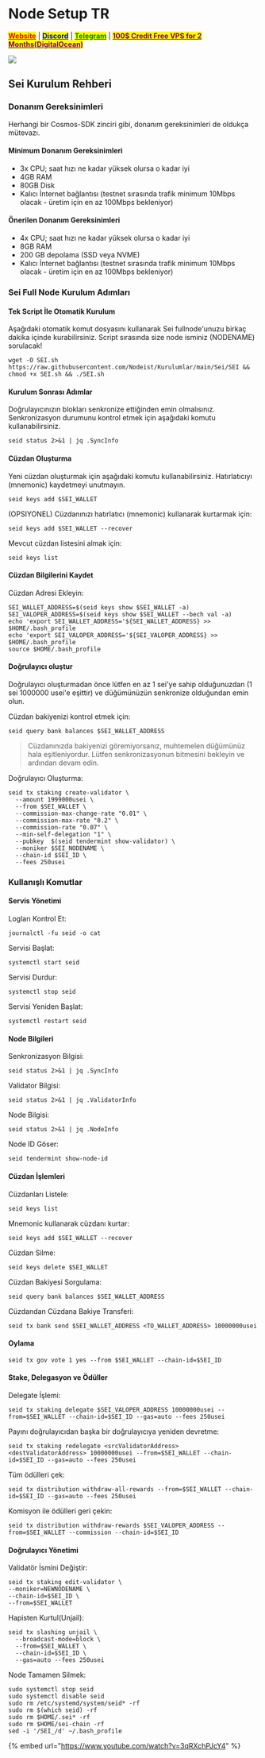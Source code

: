# Node Setup TR

&#x20;                             [<mark style="color:red;">**Website**</mark>](https://nodeist.net/) | [<mark style="color:blue;">**Discord**</mark>](https://discord.gg/ypx7mJ6Zzb) | [<mark style="color:green;">**Telegram**</mark>](https://t.me/noodeist) | [<mark style="color:purple;">**100$ Credit Free VPS for 2 Months(DigitalOcean)**</mark>](https://nodeist.net/)<mark style="color:purple;"></mark>

![](https://i.hizliresim.com/gsu0zju.png)

## Sei Kurulum Rehberi

### Donanım Gereksinimleri

Herhangi bir Cosmos-SDK zinciri gibi, donanım gereksinimleri de oldukça mütevazı.

#### Minimum Donanım Gereksinimleri

* 3x CPU; saat hızı ne kadar yüksek olursa o kadar iyi
* 4GB RAM
* 80GB Disk
* Kalıcı İnternet bağlantısı (testnet sırasında trafik minimum 10Mbps olacak - üretim için en az 100Mbps bekleniyor)

#### Önerilen Donanım Gereksinimleri

* 4x CPU; saat hızı ne kadar yüksek olursa o kadar iyi
* 8GB RAM
* 200 GB depolama (SSD veya NVME)
* Kalıcı İnternet bağlantısı (testnet sırasında trafik minimum 10Mbps olacak - üretim için en az 100Mbps bekleniyor)

### Sei Full Node Kurulum Adımları

#### Tek Script İle Otomatik Kurulum

Aşağıdaki otomatik komut dosyasını kullanarak Sei fullnode'unuzu birkaç dakika içinde kurabilirsiniz. Script sırasında size node isminiz (NODENAME) sorulacak!

```
wget -O SEI.sh https://raw.githubusercontent.com/Nodeist/Kurulumlar/main/Sei/SEI && chmod +x SEI.sh && ./SEI.sh
```

#### Kurulum Sonrası Adımlar

Doğrulayıcınızın blokları senkronize ettiğinden emin olmalısınız. Senkronizasyon durumunu kontrol etmek için aşağıdaki komutu kullanabilirsiniz.

```
seid status 2>&1 | jq .SyncInfo
```

#### Cüzdan Oluşturma

Yeni cüzdan oluşturmak için aşağıdaki komutu kullanabilirsiniz. Hatırlatıcıyı (mnemonic) kaydetmeyi unutmayın.

```
seid keys add $SEI_WALLET
```

(OPSIYONEL) Cüzdanınızı hatırlatıcı (mnemonic) kullanarak kurtarmak için:

```
seid keys add $SEI_WALLET --recover
```

Mevcut cüzdan listesini almak için:

```
seid keys list
```

#### Cüzdan Bilgilerini Kaydet

Cüzdan Adresi Ekleyin:

```
SEI_WALLET_ADDRESS=$(seid keys show $SEI_WALLET -a)
SEI_VALOPER_ADDRESS=$(seid keys show $SEI_WALLET --bech val -a)
echo 'export SEI_WALLET_ADDRESS='${SEI_WALLET_ADDRESS} >> $HOME/.bash_profile
echo 'export SEI_VALOPER_ADDRESS='${SEI_VALOPER_ADDRESS} >> $HOME/.bash_profile
source $HOME/.bash_profile
```

#### Doğrulayıcı oluştur

Doğrulayıcı oluşturmadan önce lütfen en az 1 sei'ye sahip olduğunuzdan (1 sei 1000000 usei'e eşittir) ve düğümünüzün senkronize olduğundan emin olun.

Cüzdan bakiyenizi kontrol etmek için:

```
seid query bank balances $SEI_WALLET_ADDRESS
```

> Cüzdanınızda bakiyenizi göremiyorsanız, muhtemelen düğümünüz hala eşitleniyordur. Lütfen senkronizasyonun bitmesini bekleyin ve ardından devam edin.

Doğrulayıcı Oluşturma:

```
seid tx staking create-validator \
  --amount 1999000usei \
  --from $SEI_WALLET \
  --commission-max-change-rate "0.01" \
  --commission-max-rate "0.2" \
  --commission-rate "0.07" \
  --min-self-delegation "1" \
  --pubkey  $(seid tendermint show-validator) \
  --moniker $SEI_NODENAME \
  --chain-id $SEI_ID \
  --fees 250usei
```

### Kullanışlı Komutlar

#### Servis Yönetimi

Logları Kontrol Et:

```
journalctl -fu seid -o cat
```

Servisi Başlat:

```
systemctl start seid
```

Servisi Durdur:

```
systemctl stop seid
```

Servisi Yeniden Başlat:

```
systemctl restart seid
```

#### Node Bilgileri

Senkronizasyon Bilgisi:

```
seid status 2>&1 | jq .SyncInfo
```

Validator Bilgisi:

```
seid status 2>&1 | jq .ValidatorInfo
```

Node Bilgisi:

```
seid status 2>&1 | jq .NodeInfo
```

Node ID Göser:

```
seid tendermint show-node-id
```

#### Cüzdan İşlemleri

Cüzdanları Listele:

```
seid keys list
```

Mnemonic kullanarak cüzdanı kurtar:

```
seid keys add $SEI_WALLET --recover
```

Cüzdan Silme:

```
seid keys delete $SEI_WALLET
```

Cüzdan Bakiyesi Sorgulama:

```
seid query bank balances $SEI_WALLET_ADDRESS
```

Cüzdandan Cüzdana Bakiye Transferi:

```
seid tx bank send $SEI_WALLET_ADDRESS <TO_WALLET_ADDRESS> 10000000usei
```

#### Oylama

```
seid tx gov vote 1 yes --from $SEI_WALLET --chain-id=$SEI_ID
```

#### Stake, Delegasyon ve Ödüller

Delegate İşlemi:

```
seid tx staking delegate $SEI_VALOPER_ADDRESS 10000000usei --from=$SEI_WALLET --chain-id=$SEI_ID --gas=auto --fees 250usei
```

Payını doğrulayıcıdan başka bir doğrulayıcıya yeniden devretme:

```
seid tx staking redelegate <srcValidatorAddress> <destValidatorAddress> 10000000usei --from=$SEI_WALLET --chain-id=$SEI_ID --gas=auto --fees 250usei
```

Tüm ödülleri çek:

```
seid tx distribution withdraw-all-rewards --from=$SEI_WALLET --chain-id=$SEI_ID --gas=auto --fees 250usei
```

Komisyon ile ödülleri geri çekin:

```
seid tx distribution withdraw-rewards $SEI_VALOPER_ADDRESS --from=$SEI_WALLET --commission --chain-id=$SEI_ID
```

#### Doğrulayıcı Yönetimi

Validatör İsmini Değiştir:

```
seid tx staking edit-validator \
--moniker=NEWNODENAME \
--chain-id=$SEI_ID \
--from=$SEI_WALLET
```

Hapisten Kurtul(Unjail):

```
seid tx slashing unjail \
  --broadcast-mode=block \
  --from=$SEI_WALLET \
  --chain-id=$SEI_ID \
  --gas=auto --fees 250usei
```

Node Tamamen Silmek:

```
sudo systemctl stop seid
sudo systemctl disable seid
sudo rm /etc/systemd/system/seid* -rf
sudo rm $(which seid) -rf
sudo rm $HOME/.sei* -rf
sudo rm $HOME/sei-chain -rf
sed -i '/SEI_/d' ~/.bash_profile
```

{% embed url="https://www.youtube.com/watch?v=3qRXchPJcY4" %}
